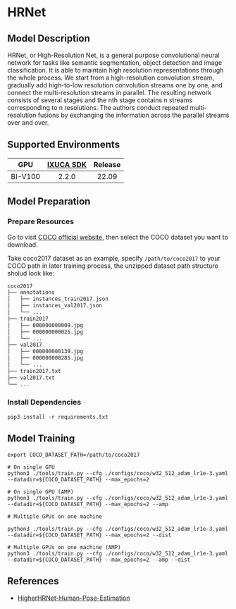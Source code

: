 # HRNet

## Model Description

HRNet, or High-Resolution Net, is a general purpose convolutional neural network for tasks like semantic segmentation,
object detection and image classification. It is able to maintain high resolution representations through the whole
process. We start from a high-resolution convolution stream, gradually add high-to-low resolution convolution streams
one by one, and connect the multi-resolution streams in parallel. The resulting network consists of several stages and
the nth stage contains n streams corresponding to n resolutions. The authors conduct repeated multi-resolution fusions
by exchanging the information across the parallel streams over and over.

## Supported Environments

| GPU    | [IXUCA SDK](https://gitee.com/deep-spark/deepspark#%E5%A4%A9%E6%95%B0%E6%99%BA%E7%AE%97%E8%BD%AF%E4%BB%B6%E6%A0%88-ixuca) | Release |
| :----: | :----: | :----: |
| BI-V100 | 2.2.0     |  22.09  |

## Model Preparation

### Prepare Resources

Go to visit [COCO official website](https://cocodataset.org/#download), then select the COCO dataset you want to download.

Take coco2017 dataset as an example, specify `/path/to/coco2017` to your COCO path in later training process, the unzipped dataset path structure sholud look like:

```bash
coco2017
├── annotations
│   ├── instances_train2017.json
│   ├── instances_val2017.json
│   └── ...
├── train2017
│   ├── 000000000009.jpg
│   ├── 000000000025.jpg
│   └── ...
├── val2017
│   ├── 000000000139.jpg
│   ├── 000000000285.jpg
│   └── ...
├── train2017.txt
├── val2017.txt
└── ...
```

### Install Dependencies

```shell
pip3 install -r requirements.txt
```

## Model Training

```shell
export COCO_DATASET_PATH=/path/to/coco2017

# On single GPU
python3 ./tools/train.py --cfg ./configs/coco/w32_512_adam_lr1e-3.yaml --datadir=${COCO_DATASET_PATH} --max_epochs=2

# On single GPU (AMP)
python3 ./tools/train.py --cfg ./configs/coco/w32_512_adam_lr1e-3.yaml --datadir=${COCO_DATASET_PATH} --max_epochs=2 --amp

# Multiple GPUs on one machine

python3 ./tools/train.py --cfg ./configs/coco/w32_512_adam_lr1e-3.yaml --datadir=${COCO_DATASET_PATH} --max_epochs=2 --dist

# Multiple GPUs on one machine (AMP)
python3 ./tools/train.py --cfg ./configs/coco/w32_512_adam_lr1e-3.yaml --datadir=${COCO_DATASET_PATH} --max_epochs=2 --amp --dist
```

## References

- [HigherHRNet-Human-Pose-Estimation](https://github.com/HRNet/HigherHRNet-Human-Pose-Estimation)
